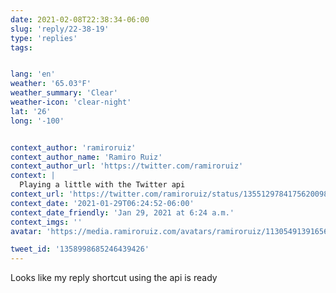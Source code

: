 ```yaml
---
date: 2021-02-08T22:38:34-06:00
slug: 'reply/22-38-19'
type: 'replies'
tags:


lang: 'en'
weather: '65.03°F'
weather_summary: 'Clear'
weather-icon: 'clear-night'
lat: '26'
long: '-100'


context_author: 'ramiroruiz'
context_author_name: 'Ramiro Ruiz'
context_author_url: 'https://twitter.com/ramiroruiz'
context: |
  Playing a little with the Twitter api
context_url: 'https://twitter.com/ramiroruiz/status/1355129784175620098?s=12'
context_date: '2021-01-29T06:24:52-06:00'
context_date_friendly: 'Jan 29, 2021 at 6:24 a.m.'
context_imgs: ''
avatar: 'https://media.ramiroruiz.com/avatars/ramiroruiz/1130549139165634566/4SXqYSCJ_bigger.png'

tweet_id: '1358998685246439426'
---
```

Looks like my reply shortcut using the api is ready